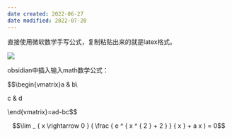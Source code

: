 ```yaml
---
date created: 2022-06-27
date modified: 2022-07-20
---
```


直接使用微软数学手写公式，复制粘贴出来的就是latex格式。

![](https://my-public-pic.oss-cn-hangzhou.aliyuncs.com/202206270015108.jpg)

obsidian中插入输入math数学公式：

$$\begin{vmatrix}a & b\\

c & d

\end{vmatrix}=ad-bc$$

$$\lim _ { x \rightarrow 0 } ( \frac { e ^ { x ^ { 2 } + 2 } } { x } + a x ) = 0$$
